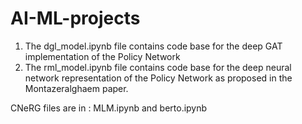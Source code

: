 # AI-ML-projects
1) The dgl_model.ipynb file contains code base for the deep GAT implementation of the Policy Network
2) The rml_model.ipynb file contains code base for the deep neural network representation of the Policy Network as proposed in the Montazeralghaem paper.

CNeRG files are in : MLM.ipynb and berto.ipynb
